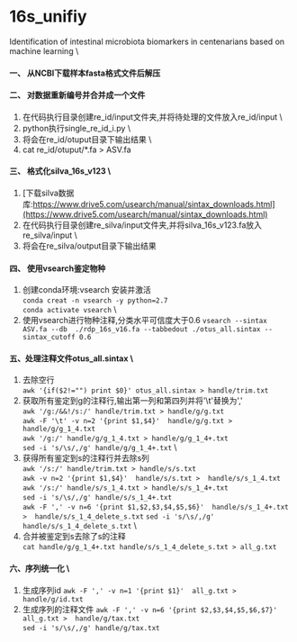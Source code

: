 # 16s_unifiy
Identification of intestinal microbiota  biomarkers in centenarians based on machine learning  \
#### 一、 从NCBI下载样本fasta格式文件后解压
#### 二、 对数据重新编号并合并成一个文件
1. 在代码执行目录创建re_id/input文件夹,并将待处理的文件放入re_id/input \
2. python执行single_re_id_i.py \
3. 将会在re_id/otuput目录下输出结果 \
4. cat re_id/otuput/*.fa > ASV.fa
#### 三、 格式化silva_16s_v123 \
1. [下载silva数据库:https://www.drive5.com/usearch/manual/sintax_downloads.html](https://www.drive5.com/usearch/manual/sintax_downloads.html)
2. 在代码执行目录创建re_silva/input文件夹,并将silva_16s_v123.fa放入re_silva/input \
3. 将会在re_silva/output目录下输出结果
#### 四、 使用vsearch鉴定物种
1. 创建conda环境:vsearch 安装并激活\
`conda creat -n vsearch -y python=2.7` \
`conda activate vsearch` \
2. 使用vsearch进行物种注释,分类水平可信度大于0.6
`vsearch --sintax ASV.fa --db  ./rdp_16s_v16.fa --tabbedout ./otus_all.sintax --sintax_cutoff 0.6 `
#### 五、处理注释文件otus_all.sintax \
1. 去除空行 \
`awk '{if($2!="") print $0}' otus_all.sintax > handle/trim.txt`
2. 获取所有鉴定到g的注释行,输出第一列和第四列并将'\t'替换为',' \
`awk '/g:/&&!/s:/' handle/trim.txt > handle/g/g.txt`  \
`awk -F '\t' -v n=2 '{print $1,$4}'  handle/g/g.txt > handle/g/g_1_4.txt` \
`awk '/g:/' handle/g/g_1_4.txt > handle/g/g_1_4+.txt` \
`sed -i 's/\s/,/g' handle/g/g_1_4+.txt` \
3. 获得所有鉴定到s的注释行并去除s列 \
`awk '/s:/' handle/trim.txt > handle/s/s.txt` \
`awk -v n=2 '{print $1,$4}'  handle/s/s.txt >  handle/s/s_1_4.txt` \
`awk '/s:/' handle/s/s_1_4.txt > handle/s/s_1_4+.txt` \
`sed -i 's/\s/,/g' handle/s/s_1_4+.txt` \
`awk -F ',' -v n=6 '{print $1,$2,$3,$4,$5,$6}'  handle/s/s_1_4+.txt >  handle/s/s_1_4_delete_s.txt`
`sed -i 's/\s/,/g' handle/s/s_1_4_delete_s.txt` \
4. 合并被鉴定到s去除了s的注释 \
`cat handle/g/g_1_4+.txt handle/s/s_1_4_delete_s.txt > all_g.txt`
#### 六、序列统一化 \
1. 生成序列id
`awk -F ',' -v n=1 '{print $1}'  all_g.txt >  handle/g/id.txt`
2. 生成序列的注释文件
`awk -F ',' -v n=6 '{print $2,$3,$4,$5,$6,$7}'  all_g.txt >  handle/g/tax.txt` \
`sed -i 's/\s/,/g' handle/g/tax.txt`




